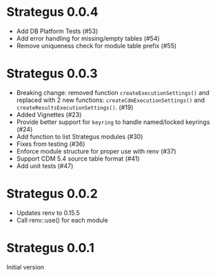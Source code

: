 Strategus 0.0.4
===============

- Add DB Platform Tests (#53)
- Add error handling for missing/empty tables (#54)
- Remove uniqueness check for module table prefix (#55)

Strategus 0.0.3
===============

- Breaking change: removed function `createExecutionSettings()` and replaced with 2 new functions: `createCdmExecutionSettings()` and `createResultsExecutionSettings()`. (#19)
- Added Vignettes (#23)
- Provide better support for `keyring` to handle named/locked keyrings (#24)
- Add function to list Strategus modules (#30)
- Fixes from testing (#36)
- Enforce module structure for proper use with renv (#37)
- Support CDM 5.4 source table format (#41)
- Add unit tests (#47)


Strategus 0.0.2
===============

- Updates renv to 0.15.5
- Call renv::use() for each module


Strategus 0.0.1
===============

Initial version
